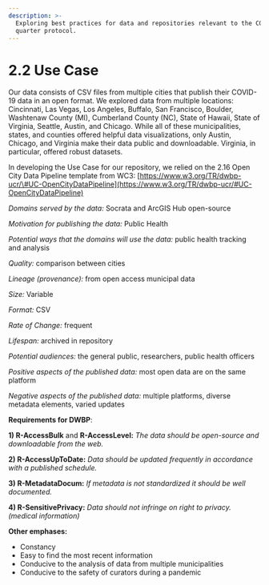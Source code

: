 ```yaml
---
description: >-
  Exploring best practices for data and repositories relevant to the COVID-19
  quarter protocol.
---
```


# 2.2 Use Case

Our data consists of CSV files from multiple cities that publish their COVID-19 data in an open format.  We explored data from multiple locations: Cincinnati, Las Vegas, Los Angeles, Buffalo, San Francisco, Boulder, Washtenaw County \(MI\), Cumberland County \(NC\), State of Hawaii, State of Virginia, Seattle, Austin, and Chicago. While all of these municipalities, states, and counties offered helpful data visualizations, only Austin, Chicago, and Virginia make their data public and downloadable. Virginia, in particular, offered robust datasets.

In developing the Use Case for our repository, we relied on the 2.16 Open City Data Pipeline template from WC3: [https://www.w3.org/TR/dwbp-ucr/\#UC-OpenCityDataPipeline](https://www.w3.org/TR/dwbp-ucr/#UC-OpenCityDataPipeline)

_Domains served by the data:_ Socrata and ArcGIS Hub open-source 

_Motivation for publishing the data:_ Public Health 

_Potential ways that the domains will use the data:_ public health tracking and analysis 

_Quality:_ comparison between cities 

_Lineage \(provenance\):_  from open access municipal data

_Size:_ Variable

_Format:_ CSV

_Rate of Change:_ frequent

_Lifespan:_ archived in repository

_Potential audiences:_ the general public, researchers, public health officers

_Positive aspects of the published data:_ most open data are on the same platform

_Negative aspects of the published data:_ multiple platforms, diverse metadata elements, varied updates

**Requirements for DWBP**: 

**1\) R-AccessBulk** and **R-AccessLevel:** _The data should be open-source and downloadable from the web._ 

**2\) R-AccessUpToDate:** _Data should be updated frequently in accordance with a published schedule._ 

**3\) R-MetadataDocum:** _If metadata is not standardized it should be well documented._

**4\) R-SensitivePrivacy:** _Data should not infringe on right to privacy. \(medical information\)_

**Other emphases:** 

* Constancy
* Easy to find the most recent information
* Conducive to the analysis of data from multiple municipalities
* Conducive to the safety of curators during a pandemic







